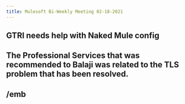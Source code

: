 ```yaml
---
title: Mulesoft Bi-Weekly Meeting 02-18-2021
---
```


## GTRI needs help with Naked Mule config
## The Professional Services that was recommended to Balaji was related to the TLS problem that has been resolved.
## /emb

